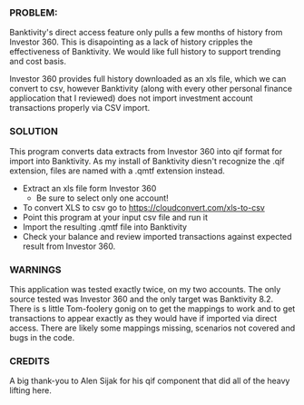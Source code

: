 
### PROBLEM:

Banktivity's direct access feature only pulls a few months of history from Investor 360. This is disapointing as a lack of history cripples the effectiveness of Banktivity. We would like full history to support trending and cost basis. 

Investor 360 provides full history downloaded as an xls file, which we can convert to csv, however Banktivity (along with every other personal finance appliocation that I reviewed) does not import investment account transactions properly via CSV import.

### SOLUTION

This program converts data extracts from Investor 360 into qif format for import into Banktivity. As my install of Banktivity diesn't recognize the .qif extension, files are named with a .qmtf extension instead.

- Extract an xls file form Investor 360
  - Be sure to select only one account!
- To convert XLS to csv go to https://cloudconvert.com/xls-to-csv
- Point this program at your input csv file and run it
- Import the resulting .qmtf file into Banktivity
- Check your balance and review imported transactions against expected result from Investor 360.

### WARNINGS 
This application was tested exactly twice, on my two accounts. The only source tested was Investor 360 and the only target was Banktivity 8.2. There is s little Tom-foolery gonig on to get the mappings to work and to get transactions to appear exactly as they would have if imported via direct access. There are likely some mappings missing, scenarios not covered and bugs in the code.   

### CREDITS
A big thank-you to Alen Sijak for his qif component that did all of the heavy lifting here.
